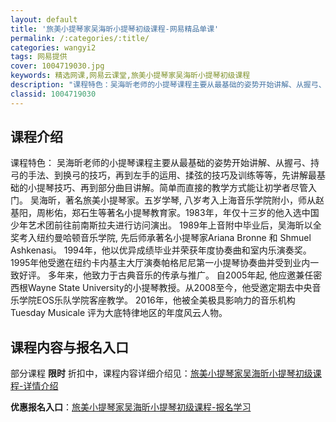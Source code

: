 ```yaml
---
layout: default
title: '旅美小提琴家吴海昕小提琴初级课程-网易精品单课'
permalink: /:categories/:title/
categories: wangyi2
tags: 网易提供
cover: 1004719030.jpg
keywords: 精选网课,网易云课堂,旅美小提琴家吴海昕小提琴初级课程
description: "课程特色：吴海昕老师的小提琴课程主要从最基础的姿势开始讲解、从握弓、持弓的手法、到换弓的技巧，再到左手的运用、揉弦的技巧及训练等等，先讲解最基础的小提琴技巧、再到部分曲目讲解。简单而直接的教"
classid: 1004719030
---
```


## 课程介绍

课程特色：
吴海昕老师的小提琴课程主要从最基础的姿势开始讲解、从握弓、持弓的手法、到换弓的技巧，再到左手的运用、揉弦的技巧及训练等等，先讲解最基础的小提琴技巧、再到部分曲目讲解。简单而直接的教学方式能让初学者尽管入门。
吴海昕，著名旅美小提琴家。五岁学琴, 八岁考入上海音乐学院附小，师从赵基阳，周彬佑，郑石生等著名小提琴教育家。1983年，年仅十三岁的他入选中国少年艺术团前往前南斯拉夫进行访问演出。 1989年上音附中毕业后，吴海昕以全奖考入纽约曼哈顿音乐学院, 先后师承著名小提琴家Ariana Bronne 和 Shmuel Ashkenasi。 1994年，他以优异成绩毕业并荣获年度协奏曲和室内乐演奏奖。1995年他受邀在纽约卡内基主大厅演奏帕格尼尼第一小提琴协奏曲并受到业内一致好评。 多年来，他致力于古典音乐的传承与推广。 自2005年起, 他应邀兼任密西根Wayne State University的小提琴教授。从2008至今，他受邀定期去中央音乐学院EOS乐队学院客座教学。 2016年，他被全美极具影响力的音乐机构Tuesday Musicale 评为大底特律地区的年度风云人物。

## 课程内容与报名入口

部分课程 **限时** 折扣中，课程内容详细介绍见：[旅美小提琴家吴海昕小提琴初级课程-详情介绍](https://study.163.com/course/introduction/1004719030.htm?share=1&shareId=1025206652&utm_campaign=share&utm_medium=iphoneShare&utm_source=&utm_u=1025206652)

**优惠报名入口**：[旅美小提琴家吴海昕小提琴初级课程-报名学习](https://study.163.com/course/introduction/1004719030.htm?share=1&shareId=1025206652&utm_campaign=share&utm_medium=iphoneShare&utm_source=&utm_u=1025206652)

